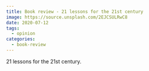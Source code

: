 ```yaml
---
title: Book review - 21 lessons for the 21st century
image: https://source.unsplash.com/2EJCSULRwC8
date: 2020-07-12
tags: 
  - opinion
categories:
  - book-review
--- 
```


21 lessons for the 21st century.